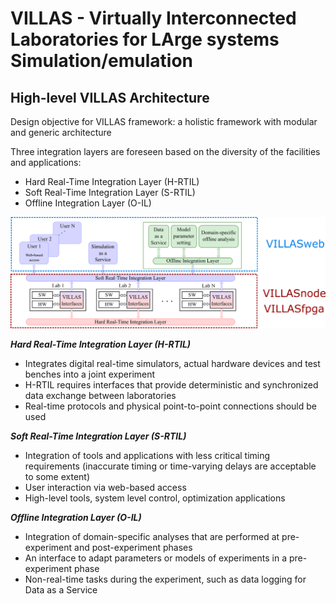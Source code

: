 # VILLAS - **V**irtually **I**nterconnected **L**aboratories for **LA**rge systems **S**imulation/emulation


## High-level VILLAS Architecture

Design objective for VILLAS framework: a holistic framework with modular and generic architecture

Three integration layers are foreseen based on the diversity of the facilities and applications:
- Hard Real-Time Integration Layer (H-RTIL)
- Soft Real-Time Integration Layer (S-RTIL)
- Offline Integration Layer (O-IL)

![VILLASarchitecture](figures/Generic_VILLAS_Architecture_mapping.png)

**_Hard Real-Time Integration Layer (H-RTIL)_**
- Integrates digital real-time simulators, actual hardware devices and test benches into a joint experiment
- H-RTIL requires interfaces that provide deterministic and synchronized data exchange between laboratories
- Real-time protocols and physical point-to-point connections should be used

**_Soft Real-Time Integration Layer (S-RTIL)_**
- Integration of tools and applications with less critical timing requirements (inaccurate timing or time-varying delays are acceptable to some extent)
- User interaction via web-based access
- High-level tools, system level control, optimization applications

**_Offline Integration Layer (O-IL)_**
- Integration of domain-specific analyses that are performed at pre-experiment and post-experiment phases
- An interface to adapt parameters or models of experiments in a pre-experiment phase
- Non-real-time tasks during the experiment, such as data logging for Data as a Service
